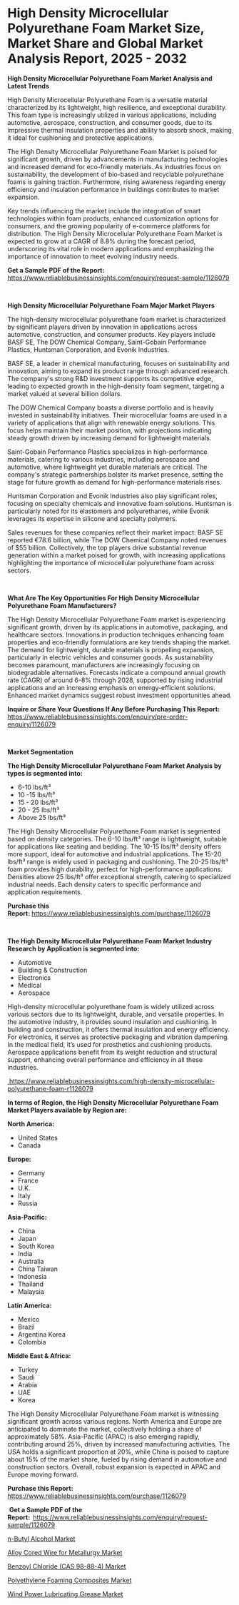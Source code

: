<p><h1>High Density Microcellular Polyurethane Foam Market Size, Market Share and Global Market Analysis Report, 2025 - 2032</h1></p><p><strong>High Density Microcellular Polyurethane Foam Market Analysis and Latest Trends</strong></p>
<p><p>High Density Microcellular Polyurethane Foam is a versatile material characterized by its lightweight, high resilience, and exceptional durability. This foam type is increasingly utilized in various applications, including automotive, aerospace, construction, and consumer goods, due to its impressive thermal insulation properties and ability to absorb shock, making it ideal for cushioning and protective applications.</p><p>The High Density Microcellular Polyurethane Foam Market is poised for significant growth, driven by advancements in manufacturing technologies and increased demand for eco-friendly materials. As industries focus on sustainability, the development of bio-based and recyclable polyurethane foams is gaining traction. Furthermore, rising awareness regarding energy efficiency and insulation performance in buildings contributes to market expansion. </p><p>Key trends influencing the market include the integration of smart technologies within foam products, enhanced customization options for consumers, and the growing popularity of e-commerce platforms for distribution. The High Density Microcellular Polyurethane Foam Market is expected to grow at a CAGR of 8.8% during the forecast period, underscoring its vital role in modern applications and emphasizing the importance of innovation to meet evolving industry needs.</p></p>
<p><strong>Get a Sample PDF of the Report:&nbsp;</strong> <a href="https://www.reliablebusinessinsights.com/enquiry/request-sample/1126079?utm_campaign=62&utm_medium=2&utm_source=Github&utm_content=ia&utm_term=05022025&utm_id=high-density-microcellular-polyurethane-foam">https://www.reliablebusinessinsights.com/enquiry/request-sample/1126079</a></p>
<p>&nbsp;</p>
<p><strong>High Density Microcellular Polyurethane Foam Major Market Players</strong></p>
<p><p>The high-density microcellular polyurethane foam market is characterized by significant players driven by innovation in applications across automotive, construction, and consumer products. Key players include BASF SE, The DOW Chemical Company, Saint-Gobain Performance Plastics, Huntsman Corporation, and Evonik Industries.</p><p>BASF SE, a leader in chemical manufacturing, focuses on sustainability and innovation, aiming to expand its product range through advanced research. The company's strong R&D investment supports its competitive edge, leading to expected growth in the high-density foam segment, targeting a market valued at several billion dollars.</p><p>The DOW Chemical Company boasts a diverse portfolio and is heavily invested in sustainability initiatives. Their microcellular foams are used in a variety of applications that align with renewable energy solutions. This focus helps maintain their market position, with projections indicating steady growth driven by increasing demand for lightweight materials.</p><p>Saint-Gobain Performance Plastics specializes in high-performance materials, catering to various industries, including aerospace and automotive, where lightweight yet durable materials are critical. The company's strategic partnerships bolster its market presence, setting the stage for future growth as demand for high-performance materials rises.</p><p>Huntsman Corporation and Evonik Industries also play significant roles, focusing on specialty chemicals and innovative foam solutions. Huntsman is particularly noted for its elastomers and polyurethanes, while Evonik leverages its expertise in silicone and specialty polymers.</p><p>Sales revenues for these companies reflect their market impact: BASF SE reported €78.6 billion, while The DOW Chemical Company noted revenues of $55 billion. Collectively, the top players drive substantial revenue generation within a market poised for growth, with increasing applications highlighting the importance of microcellular polyurethane foam across sectors.</p></p>
<p>&nbsp;</p>
<p><strong>What Are The Key Opportunities For High Density Microcellular Polyurethane Foam Manufacturers?</strong></p>
<p><p>The High Density Microcellular Polyurethane Foam market is experiencing significant growth, driven by its applications in automotive, packaging, and healthcare sectors. Innovations in production techniques enhancing foam properties and eco-friendly formulations are key trends shaping the market. The demand for lightweight, durable materials is propelling expansion, particularly in electric vehicles and consumer goods. As sustainability becomes paramount, manufacturers are increasingly focusing on biodegradable alternatives. Forecasts indicate a compound annual growth rate (CAGR) of around 6-8% through 2028, supported by rising industrial applications and an increasing emphasis on energy-efficient solutions. Enhanced market dynamics suggest robust investment opportunities ahead.</p></p>
<p><strong>Inquire or Share Your Questions If Any Before Purchasing This Report:</strong> <a href="https://www.reliablebusinessinsights.com/enquiry/pre-order-enquiry/1126079?utm_campaign=62&utm_medium=2&utm_source=Github&utm_content=ia&utm_term=05022025&utm_id=high-density-microcellular-polyurethane-foam">https://www.reliablebusinessinsights.com/enquiry/pre-order-enquiry/1126079</a></p>
<p>&nbsp;</p>
<p><strong>Market Segmentation</strong></p>
<p><strong>The High Density Microcellular Polyurethane Foam Market Analysis by types is segmented into:</strong></p>
<p><ul><li>6-10 lbs/ft³</li><li>10 -15 lbs/ft³</li><li>15 - 20 lbs/ft³</li><li>20 - 25 lbs/ft³</li><li>Above 25 lbs/ft³</li></ul></p>
<p><p>The High Density Microcellular Polyurethane Foam market is segmented based on density categories. The 6-10 lbs/ft³ range is lightweight, suitable for applications like seating and bedding. The 10-15 lbs/ft³ density offers more support, ideal for automotive and industrial applications. The 15-20 lbs/ft³ range is widely used in packaging and cushioning. The 20-25 lbs/ft³ foam provides high durability, perfect for high-performance applications. Densities above 25 lbs/ft³ offer exceptional strength, catering to specialized industrial needs. Each density caters to specific performance and application requirements.</p></p>
<p><strong>Purchase this Report:&nbsp;</strong><a href="https://www.reliablebusinessinsights.com/purchase/1126079?utm_campaign=62&utm_medium=2&utm_source=Github&utm_content=ia&utm_term=05022025&utm_id=high-density-microcellular-polyurethane-foam">https://www.reliablebusinessinsights.com/purchase/1126079</a></p>
<p>&nbsp;</p>
<p><strong>The High Density Microcellular Polyurethane Foam Market Industry Research by Application is segmented into:</strong></p>
<p><ul><li>Automotive</li><li>Building & Construction</li><li>Electronics</li><li>Medical</li><li>Aerospace</li></ul></p>
<p><p>High-density microcellular polyurethane foam is widely utilized across various sectors due to its lightweight, durable, and versatile properties. In the automotive industry, it provides sound insulation and cushioning. In building and construction, it offers thermal insulation and energy efficiency. For electronics, it serves as protective packaging and vibration dampening. In the medical field, it’s used for prosthetics and cushioning products. Aerospace applications benefit from its weight reduction and structural support, enhancing overall performance and efficiency in all these industries.</p></p>
<p><a href="https://www.reliablebusinessinsights.com/high-density-microcellular-polyurethane-foam-r1126079?utm_campaign=62&utm_medium=2&utm_source=Github&utm_content=ia&utm_term=05022025&utm_id=high-density-microcellular-polyurethane-foam">&nbsp;https://www.reliablebusinessinsights.com/high-density-microcellular-polyurethane-foam-r1126079</a></p>
<p><strong>In terms of Region, the High Density Microcellular Polyurethane Foam Market Players available by Region are:</strong></p>
<p>
    <p> <strong> North America: </strong>
        <ul>
            <li>United States</li>
            <li>Canada</li>
        </ul>
        </p> 
    <p> <strong> Europe: </strong>
        <ul>
            <li>Germany</li>
            <li>France</li>
            <li>U.K.</li>
            <li>Italy</li>
            <li>Russia</li>
        </ul>
        </p> 
    <p> <strong> Asia-Pacific: </strong>
        <ul>
            <li>China</li>
            <li>Japan</li>
            <li>South Korea</li>
            <li>India</li>
            <li>Australia</li>
            <li>China Taiwan</li>
            <li>Indonesia</li>
            <li>Thailand</li>
            <li>Malaysia</li>
        </ul>
        </p> 
    <p> <strong> Latin America: </strong>
        <ul>
            <li>Mexico</li>
            <li>Brazil</li>
            <li>Argentina Korea</li>
            <li>Colombia</li>
        </ul>
        </p> 
    <p> <strong> Middle East & Africa: </strong>
        <ul>
            <li>Turkey</li>
            <li>Saudi</li>
            <li>Arabia</li>
            <li>UAE</li>
            <li>Korea</li>
        </ul>
    </p>
    </p>
<p><p>The High Density Microcellular Polyurethane Foam market is witnessing significant growth across various regions. North America and Europe are anticipated to dominate the market, collectively holding a share of approximately 58%. Asia-Pacific (APAC) is also emerging rapidly, contributing around 25%, driven by increased manufacturing activities. The USA holds a significant proportion at 20%, while China is poised to capture about 15% of the market share, fueled by rising demand in automotive and construction sectors. Overall, robust expansion is expected in APAC and Europe moving forward.</p></p>
<p><strong>Purchase this Report: </strong><a href="https://www.reliablebusinessinsights.com/purchase/1126079?utm_campaign=62&utm_medium=2&utm_source=Github&utm_content=ia&utm_term=05022025&utm_id=high-density-microcellular-polyurethane-foam">https://www.reliablebusinessinsights.com/purchase/1126079</a></p>
<p>&nbsp;<strong>Get a Sample PDF of the Report:&nbsp;&nbsp;</strong><a href="https://www.reliablebusinessinsights.com/enquiry/request-sample/1126079?utm_campaign=62&utm_medium=2&utm_source=Github&utm_content=ia&utm_term=05022025&utm_id=high-density-microcellular-polyurethane-foam">https://www.reliablebusinessinsights.com/enquiry/request-sample/1126079</a></p>
<p><strong></strong></p>
<p><p><a href="https://github.com/iwciasylvya/Market-Research-Report-List-1/blob/main/n-butyl-alcohol-market.md?utm_campaign=62&utm_medium=2&utm_source=Github&utm_content=ia&utm_term=05022025&utm_id=high-density-microcellular-polyurethane-foam">n-Butyl Alcohol Market</a></p><p><a href="https://github.com/buqjavesora/Market-Research-Report-List-1/blob/main/alloy-cored-wire-for-metallurgy-market.md?utm_campaign=62&utm_medium=2&utm_source=Github&utm_content=ia&utm_term=05022025&utm_id=high-density-microcellular-polyurethane-foam">Alloy Cored Wire for Metallurgy Market</a></p><p><a href="https://github.com/miottaredlin79/Market-Research-Report-List-1/blob/main/benzoyl-chloride-cas-98-88-4-market.md?utm_campaign=62&utm_medium=2&utm_source=Github&utm_content=ia&utm_term=05022025&utm_id=high-density-microcellular-polyurethane-foam">Benzoyl Chloride (CAS 98-88-4) Market</a></p><p><a href="https://github.com/paljuhubeyde/Market-Research-Report-List-1/blob/main/polyethylene-foaming-composites-market.md?utm_campaign=62&utm_medium=2&utm_source=Github&utm_content=ia&utm_term=05022025&utm_id=high-density-microcellular-polyurethane-foam">Polyethylene Foaming Composites Market</a></p><p><a href="https://github.com/vilolakoreni/Market-Research-Report-List-1/blob/main/wind-power-lubricating-grease-market.md?utm_campaign=62&utm_medium=2&utm_source=Github&utm_content=ia&utm_term=05022025&utm_id=high-density-microcellular-polyurethane-foam">Wind Power Lubricating Grease Market</a></p></p>